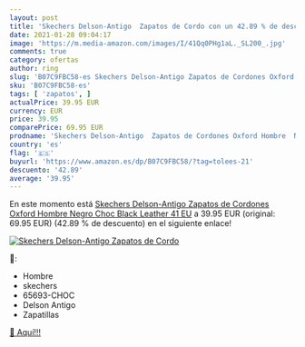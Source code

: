 ```yaml
---
layout: post
title: 'Skechers Delson-Antigo  Zapatos de Cordo con un 42.89 % de descuento'
date: 2021-01-28 09:04:17
image: 'https://m.media-amazon.com/images/I/41Qq0PHg1aL._SL200_.jpg'
comments: true
category: ofertas
author: ring
slug: 'B07C9FBC58-es Skechers Delson-Antigo Zapatos de Cordones Oxford Hombre...'
sku: 'B07C9FBC58-es'
tags: [ 'zapatos', ]
actualPrice: 39.95 EUR
currency: EUR
price: 39.95
comparePrice: 69.95 EUR
prodname: 'Skechers Delson-Antigo  Zapatos de Cordones Oxford Hombre  Negro  Choc Black Leather   41 EU'
country: 'es'
flag: '🇪🇸'
buyurl: 'https://www.amazon.es/dp/B07C9FBC58/?tag=tolees-21'
descuento: '42.89'
average: '39.95'
---
```


En este momento está [Skechers Delson-Antigo  Zapatos de Cordones Oxford Hombre  Negro  Choc Black Leather   41 EU](https://www.amazon.es/dp/B07C9FBC58/?tag=tolees-21) a 39.95 EUR (original: 69.95 EUR) (42.89 %  de descuento) en el siguiente enlace!

[![Skechers Delson-Antigo  Zapatos de Cordo](https://m.media-amazon.com/images/I/41Qq0PHg1aL._SL200_.jpg)](https://www.amazon.es/dp/B07C9FBC58/?tag=tolees-21)

🔎:

- Hombre
- skechers
- 65693-CHOC
- Delson Antigo
- Zapatillas

[🛒 Aquí!!!](https://www.amazon.es/dp/B07C9FBC58/?tag=tolees-21)
